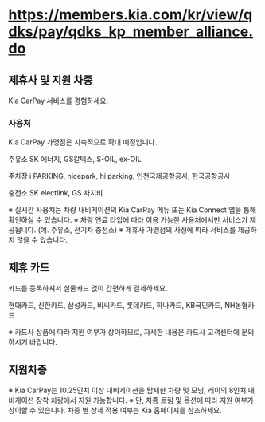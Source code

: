 # https://members.kia.com/kr/view/qdks/pay/qdks_kp_member_alliance.do

## 제휴사 및 지원 차종

Kia CarPay 서비스를 경험하세요.

### 사용처

Kia CarPay 가맹점은 지속적으로 확대 예정입니다.

주유소
SK 에너지, GS칼텍스, S-OIL, ex-OIL

주차장
i PARKING, nicepark, hi parking, 인천국제공항공사, 한국공항공사

충전소
SK electlink, GS 차지비

※ 실시간 사용처는 차량 내비게이션의 Kia CarPay 메뉴 또는 Kia Connect 앱을 통해 확인하실 수 있습니다.
※ 차량 연료 타입에 따라 이용 가능한 사용처에서만 서비스가 제공됩니다. (예. 주유소, 전기차 충전소)
※ 제휴사 가맹점의 사정에 따라 서비스를 제공하지 않을 수 있습니다.

## 제휴 카드

카드를 등록하셔서 실물카드 없이 간편하게 결제하세요.

현대카드, 신한카드, 삼성카드, 비씨카드, 롯데카드, 하나카드, KB국민카드, NH농협카드

※ 카드사 상품에 따라 지원 여부가 상이하므로, 자세한 내용은 카드사 고객센터에 문의하시기 바랍니다.

## 지원차종
※ Kia CarPay는 10.25인치 이상 내비게이션을 탑재한 차량 및 모닝, 레이의 8인치 내비게이션 장착 차량에서 지원 가능합니다.
※ 단, 차종 트림 및 옵션에 따라 지원 여부가 상이할 수 있습니다. 차종 별 상세 적용 여부는 Kia 홈페이지를 참조하세요.